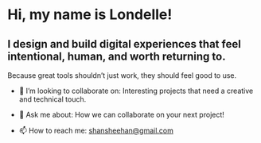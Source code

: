 # Hi, my name is Londelle!

## I design and build digital experiences that feel intentional, human, and worth returning to.
Because great tools shouldn’t just work, they should feel good to use.



* 👯 I’m looking to collaborate on: Interesting projects that need a creative and technical touch.

* 💬 Ask me about: How we can collaborate on your next project!

* 📫 How to reach me: shansheehan@gmail.com
